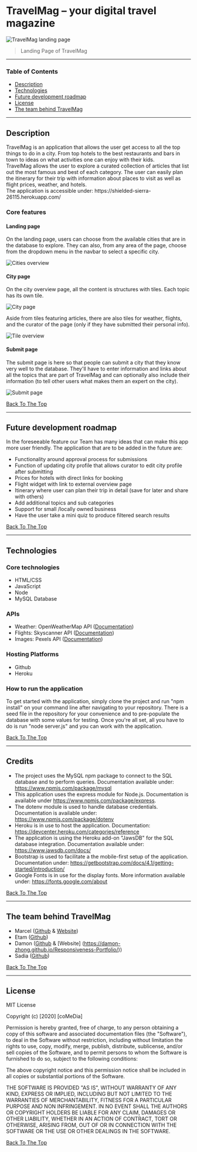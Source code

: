 

  # TravelMag – your digital travel magazine

![TravelMag landing page](https://github.com/Damon-Zhong/Travel-Mag/blob/develop/public/Assets/screenshots/travelmag-landing.png)
 

  > Landing Page of TravelMag

 ---

  ### Table of Contents
 - [Description](#description)
 - [Technologies](#technologies)
 - [Future development roadmap](#future-development-roadmap)
 - [License](#license)
 - [The team behind TravelMag](#the-team-behind-travelmag)

  ---

  ## Description

  
 <p> TravelMag is an application that allows the user get access to all the top things to do in a city. From top hotels to the best restaurants and bars in town to ideas on what activities one can enjoy with their kids.<br>TravelMag allows the user to explore a curated collection of articles that list out the most famous and best of each category. The user can easily plan the itinerary for their trip with information about places to visit as well as flight prices, weather, and hotels.<br>The application is accessible under: https://shielded-sierra-26115.herokuapp.com/</p>  

### Core features

#### Landing page
 <p> On the landing page, users can choose from the available cities that are in the database to explore. They can also, from any area of the page, choose from the dropdown menu in the navbar to select a specific city.</p> 

  ![Cities overview](https://github.com/Damon-Zhong/Travel-Mag/blob/develop/public/Assets/screenshots/cities.png)

#### City page
 <p> On the city overview page, all the content is structures with tiles. Each topic has its own tile.</p> 

 ![City page](https://github.com/Damon-Zhong/Travel-Mag/blob/develop/public/Assets/screenshots/city-page.png)
 
 <p>Aside from tiles featuring articles, there are also tiles for weather, flights, and the curator of the page (only if they have submitted their personal info).</p> 

  ![Tile overview](https://github.com/Damon-Zhong/Travel-Mag/blob/develop/public/Assets/screenshots/api-tiles.png)

#### Submit page
 <p> The submit page is here so that people can submit a city that they know very well to the database. They'll have to enter information and links about all the topics that are part of TravelMag and can optionally also include their information (to tell other users what makes them an expert on the city).</p> 

  ![Submit page](https://github.com/Damon-Zhong/Travel-Mag/blob/develop/public/Assets/screenshots/submit.png)

[Back To The Top](#table-of-contents)

  ---  
## Future development roadmap  
<p>In the foreseeable feature our Team has many ideas that can make this app more user friendly. The application that are to be added in the future are:</p>      

- Functionality around approval process for submissions
- Function of updating city profile that allows curator to edit city profile after submitting
- Prices for hotels with direct links for booking 
- Flight widget with link to external overview page
- Itinerary where user can plan their trip in detail  (save for later and share with others)
- Add additional topics and sub categories 
- Support for small /locally owned business  
- Have the user take a mini quiz to produce filtered search results 


[Back To The Top](#table-of-contents)

  ---  
 


 ## Technologies

### Core technologies  
- HTML/CSS 
- JavaScript 
- Node 
- MySQL Database     


### APIs
- Weather: OpenWeatherMap API ([Documentation](https://openweathermap.org/api))
- Flights: Skyscanner API ([Documentation](https://www.partners.skyscanner.net/developer-documentation))
- Images: Pexels API ([Documentation](https://www.pexels.com/api/documentation/?locale=en-US))


### Hosting Platforms 
- Github
- Heroku

### How to run the application 

To get started with the application, simply clone the project and run "npm install" on your command line after navigating to your repository. There is a seed file in the repository for your convenience and to pre-populate the database with some values for testing. Once you're all set, all you have to do is run "node server.js" and you can work with the application.
 
  [Back To The Top](#table-of-contents)

  ----


## Credits
- The project uses the MySQL npm package to connect to the SQL database and to perform queries. Documentation available under: https://www.npmjs.com/package/mysql
- This application uses the express module for Node.js. Documentation is available under https://www.npmjs.com/package/express.
- The dotenv module is used to handle database credentials. Documentation is available under: https://www.npmjs.com/package/dotenv
- Heroku is in use to host the application. Documentation: https://devcenter.heroku.com/categories/reference
- The application is using the Heroku add-on "JawsDB" for the SQL database integration. Documentation available under: https://www.jawsdb.com/docs/
- Bootstrap is used to facilitate a the mobile-first setup of the application. Documentation under: https://getbootstrap.com/docs/4.1/getting-started/introduction/
- Google Fonts is in use for the display fonts. More information available under: https://fonts.google.com/about

 [Back To The Top](#table-of-contents)

  ---

 
  ## The team behind TravelMag
  - Marcel ([Github](http://github.com/cestmarcel) & [Website](https://marcelthiemann.com))
  - Etam ([Github](https://github.com/etammao)) 
  - Damon ([Github](https://github.com/Damon-Zhong) & [Website] (https://damon-zhong.github.io/Responsiveness-Portfolio/))
  - Sadia ([Github](https://github.com/sadia110)) 

 [Back To The Top](#table-of-contents)

  ---

  ## License

  MIT License

  Copyright (c) [2020] [coMeDia]

  Permission is hereby granted, free of charge, to any person obtaining a copy
 of this software and associated documentation files (the "Software"), to deal
 in the Software without restriction, including without limitation the rights
 to use, copy, modify, merge, publish, distribute, sublicense, and/or sell
 copies of the Software, and to permit persons to whom the Software is
 furnished to do so, subject to the following conditions:

  The above copyright notice and this permission notice shall be included in all
 copies or substantial portions of the Software.

  THE SOFTWARE IS PROVIDED "AS IS", WITHOUT WARRANTY OF ANY KIND, EXPRESS OR
 IMPLIED, INCLUDING BUT NOT LIMITED TO THE WARRANTIES OF MERCHANTABILITY,
 FITNESS FOR A PARTICULAR PURPOSE AND NON INFRINGEMENT. IN NO EVENT SHALL THE
 AUTHORS OR COPYRIGHT HOLDERS BE LIABLE FOR ANY CLAIM, DAMAGES OR OTHER
 LIABILITY, WHETHER IN AN ACTION OF CONTRACT, TORT OR OTHERWISE, ARISING FROM,
 OUT OF OR IN CONNECTION WITH THE SOFTWARE OR THE USE OR OTHER DEALINGS IN THE
 SOFTWARE.

  [Back To The Top](#table-of-contents)
